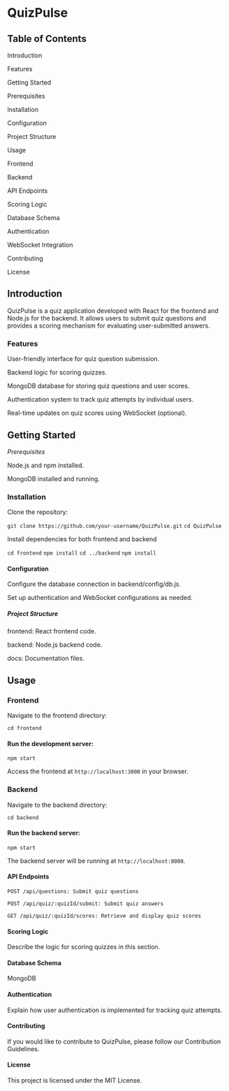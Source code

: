# QuizPulse

## Table of Contents

Introduction

Features

Getting Started

Prerequisites

Installation

Configuration

Project Structure

Usage

Frontend

Backend

API Endpoints

Scoring Logic

Database Schema

Authentication

WebSocket Integration

Contributing

License

## Introduction

QuizPulse is a quiz application developed with React for the frontend and Node.js for the backend. It allows users to submit quiz questions and provides a scoring mechanism for evaluating user-submitted answers.

### Features

User-friendly interface for quiz question submission.

Backend logic for scoring quizzes.

MongoDB database for storing quiz questions and user scores.

Authentication system to track quiz attempts by individual users.

Real-time updates on quiz scores using WebSocket (optional).

## Getting Started

_Prerequisites_

Node.js and npm installed.

MongoDB installed and running.

### Installation

Clone the repository:

`git clone https://github.com/your-username/QuizPulse.git`
`cd QuizPulse`

Install dependencies for both frontend and backend

`cd frontend`
`npm install`
`cd ../backend`
`npm install`

#### Configuration

Configure the database connection in backend/config/db.js.

Set up authentication and WebSocket configurations as needed.

##### Project Structure

frontend: React frontend code.

backend: Node.js backend code.

docs: Documentation files.

## Usage

### Frontend

Navigate to the frontend directory:

`cd frontend`

#### Run the development server:

`npm start`

Access the frontend at `http://localhost:3000` in your browser.

### Backend

Navigate to the backend directory:

`cd backend`

#### Run the backend server:

`npm start`

The backend server will be running at `http://localhost:8000`.

#### API Endpoints

`POST /api/questions: Submit quiz questions`

`POST /api/quiz/:quizId/submit: Submit quiz answers`

`GET /api/quiz/:quizId/scores: Retrieve and display quiz scores`

#### Scoring Logic

Describe the logic for scoring quizzes in this section.

#### Database Schema

MongoDB

#### Authentication

Explain how user authentication is implemented for tracking quiz attempts.

#### Contributing

If you would like to contribute to QuizPulse, please follow our Contribution Guidelines.

#### License

This project is licensed under the MIT License.
